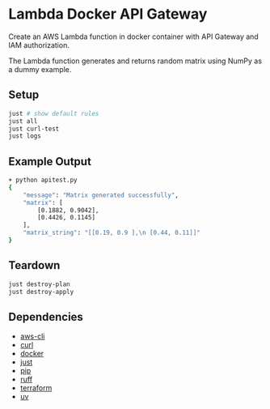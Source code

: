 # Lambda Docker API Gateway

Create an AWS Lambda function in docker container with API Gateway and IAM authorization.

The Lambda function generates and returns random matrix using NumPy as a dummy example.

## Setup

```bash
just # show default rules
just all
just curl-test
just logs
```


## Example Output

```bash
+ python apitest.py
{
    "message": "Matrix generated successfully",
    "matrix": [
        [0.1882, 0.9042],
        [0.4426, 0.1145]
    ],
    "matrix_string": "[[0.19, 0.9 ],\n [0.44, 0.11]]"
}
```





## Teardown

```bash
just destroy-plan
just destroy-apply
```

## Dependencies

- [aws-cli](https://github.com/aws/aws-cli)
- [curl](https://github.com/curl/curl)
- [docker](https://github.com/docker/docker-ce)
- [just](https://github.com/casey/just)
- [pip](https://github.com/pypa/pip)
- [ruff](https://github.com/astral-sh/ruff)
- [terraform](https://github.com/hashicorp/terraform)
- [uv](https://github.com/astral-sh/uv)
